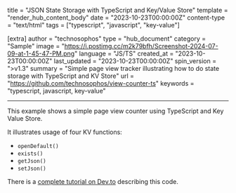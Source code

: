 title = "JSON State Storage with TypeScript and Key/Value Store"
template = "render_hub_content_body"
date = "2023-10-23T00:00:00Z"
content-type = "text/html"
tags = ["typescript", "javascript", "key-value"]

[extra]
author = "technosophos"
type = "hub_document"
category = "Sample"
image = "https://i.postimg.cc/m2k79bfh/Screenshot-2024-07-09-at-1-45-47-PM.png"
language = "JS/TS"
created_at = "2023-10-23T00:00:00Z"
last_updated = "2023-10-23T00:00:00Z"
spin_version = ">v1.3"
summary =  "Simple page view tracker illustrating how to do state storage with TypeScript and KV Store"
url = "https://github.com/technosophos/view-counter-ts"
keywords = "typescript, javascript, key-value"

---

This example shows a simple page view counter using TypeScript and Key Value Store.

It illustrates usage of four KV functions:

* `openDefault()`
* `exists()`
* `getJson()`
* `setJson()`

There is a [complete tutorial on Dev.to](https://dev.to/technosophos/storing-state-between-serverless-requests-with-typescript-and-spin-3p3i) describing this code.

